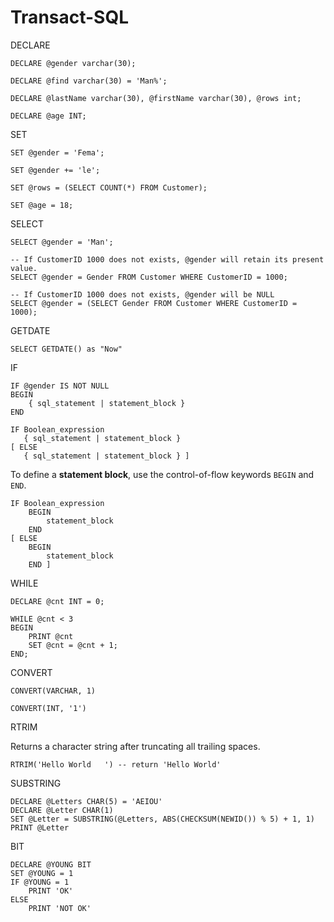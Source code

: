 # Transact-SQL

DECLARE

    DECLARE @gender varchar(30);   
    
    DECLARE @find varchar(30) = 'Man%';
    
    DECLARE @lastName varchar(30), @firstName varchar(30), @rows int;

    DECLARE @age INT;
    
SET

	SET @gender = 'Fema';
	
	SET @gender += 'le';
	
	SET @rows = (SELECT COUNT(*) FROM Customer);  

    SET @age = 18;
	
SELECT

    SELECT @gender = 'Man';
    
    -- If CustomerID 1000 does not exists, @gender will retain its present value.
    SELECT @gender = Gender FROM Customer WHERE CustomerID = 1000;
    
    -- If CustomerID 1000 does not exists, @gender will be NULL
    SELECT @gender = (SELECT Gender FROM Customer WHERE CustomerID = 1000);


GETDATE

    SELECT GETDATE() as "Now"

IF 

    IF @gender IS NOT NULL
    BEGIN
        { sql_statement | statement_block }
    END

    IF Boolean_expression   
       { sql_statement | statement_block }   
    [ ELSE   
       { sql_statement | statement_block } ]   

To define a **statement block**, use the control-of-flow keywords `BEGIN` and `END`.

    IF Boolean_expression   
        BEGIN
            statement_block
        END            
    [ ELSE   
        BEGIN
            statement_block
        END ]


WHILE

    DECLARE @cnt INT = 0;

    WHILE @cnt < 3
    BEGIN
        PRINT @cnt
        SET @cnt = @cnt + 1;
    END;

CONVERT

    CONVERT(VARCHAR, 1)

    CONVERT(INT, '1')

RTRIM 

Returns a character string after truncating all trailing spaces.

    RTRIM('Hello World   ') -- return 'Hello World'

SUBSTRING

    DECLARE @Letters CHAR(5) = 'AEIOU'
    DECLARE @Letter CHAR(1)
    SET @Letter = SUBSTRING(@Letters, ABS(CHECKSUM(NEWID()) % 5) + 1, 1)
    PRINT @Letter 

BIT

    DECLARE @YOUNG BIT
    SET @YOUNG = 1
    IF @YOUNG = 1
        PRINT 'OK'
    ELSE
        PRINT 'NOT OK'
